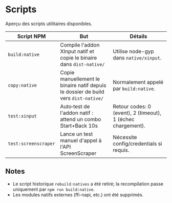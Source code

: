 # Scripts

Aperçu des scripts utilitaires disponibles.

| Script NPM           | But                                                                                | Détails                                                     |
| -------------------- | ---------------------------------------------------------------------------------- | ----------------------------------------------------------- |
| `build:native`       | Compile l'addon XInput natif et copie le binaire dans `dist-native/`               | Utilise node-gyp dans `native/xinput`.                      |
| `copy:native`        | Copie manuellement le binaire natif depuis le dossier de build vers `dist-native/` | Normalement appelé par `build:native`.                      |
| `test:xinput`        | Auto‑test de l'addon natif : attend un combo Start+Back 10s                        | Retour codes: 0 (event), 2 (timeout), 1 (échec chargement). |
| `test:screenscraper` | Lance un test manuel d'appel à l'API ScreenScraper                                 | Nécessite config/credentials si requis.                     |

## Notes

- Le script historique `rebuild:natives` a été retiré; la recompilation passe uniquement par `npm run build:native`.
- Les modules natifs externes (ffi-napi, etc.) ont été supprimés.
